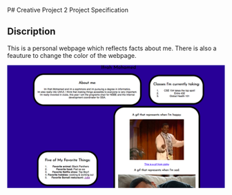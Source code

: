 P# Creative Project 2 Project Specification
## Discription

This is a personal webpage which reflects facts about me. There is also a feauture to change the color of the webpage.

![Webpage Screenshot](about-me-screenshot.png)
